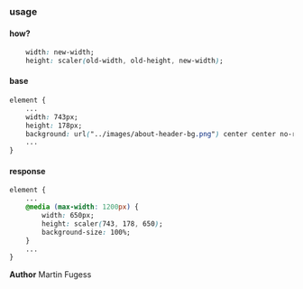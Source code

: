 ### usage

#### how?
```css
    width: new-width;
    height: scaler(old-width, old-height, new-width);
```

#### base
```css
element {
    ...
    width: 743px;
    height: 178px;
    background: url("../images/about-header-bg.png") center center no-repeat;
    ...
}
```

#### response
```css
element {
    ...
    @media (max-width: 1200px) {
        width: 650px;
        height: scaler(743, 178, 650);
        background-size: 100%;
    }
    ...
}
```


**Author**
Martin Fugess
